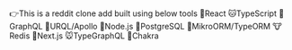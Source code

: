 👉This is a reddit clone add built using below tools
🐺React
🐱TypeScript
🦁GraphQL
🐯URQL/Apollo
🦒Node.js
🦊PostgreSQL
🦝MikroORM/TypeORM
🐮Redis
🐷Next.js
🐭TypeGraphQL
🐨Chakra